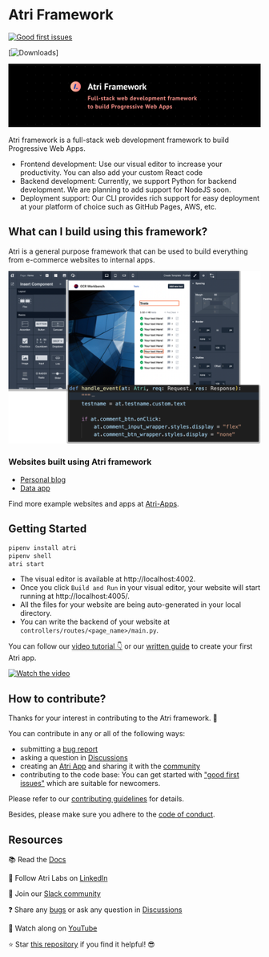 # Atri Framework

[![Good first issues](https://img.shields.io/github/issues/Atri-Labs/atrilabs-engine/good%20first%20issue)](https://github.com/Atri-Labs/atrilabs-engine/issues?q=is%3Aissue+is%3Aopen+label%3A%22good+first+issue%22)

[![Downloads](https://img.shields.io/pypi/dm/Atri)]

![banner](readme-assets/github_new.png)

Atri framework is a full-stack web development framework to build Progressive Web Apps.

- Frontend development: Use our visual editor to increase your productivity. You can also add your custom React code
- Backend development: Currently, we support Python for backend development. We are planning to add support for NodeJS soon. 
- Deployment support: Our CLI provides rich support for easy deployment at your platform of choice such as GitHub Pages, AWS, etc. 

## What can I build using this framework?

Atri is a general purpose framework that can be used to build everything from e-commerce websites to internal apps. 


![teaser-image](readme-assets/teaser-image.png)


### Websites built using Atri framework

- [Personal blog](https://atri-apps.github.io/personal_blog/)
- [Data app](https://atri-apps.github.io/review_tabular_data/)

Find more example websites and apps at [Atri-Apps](https://github.com/orgs/Atri-Apps/repositories). 

## Getting Started

```shell
pipenv install atri
pipenv shell
atri start
```

- The visual editor is available at http://localhost:4002. 
- Once you click `Build and Run` in your visual editor, your website will start running at http://localhost:4005/. 
- All the files for your website are being auto-generated in your local directory.
- You can write the backend of your website at `controllers/routes/<page_name>/main.py`.

You can follow our [video tutorial 👇](https://www.youtube.com/watch?v=cNCUVF9o8oY) or our [written guide](https://docs.atrilabs.com/getting-started/create-app) to create your first Atri app. 

[![Watch the video](https://img.youtube.com/vi/cNCUVF9o8oY/0.jpg)](https://youtu.be/cNCUVF9o8oY)

## How to contribute?

Thanks for your interest in contributing to the Atri framework. 🎉 

You can contribute in any or all of the following ways: 

- submitting a [bug report](https://github.com/Atri-Labs/atrilabs-engine/issues)
- asking a question in [Discussions](https://github.com/Atri-Labs/atrilabs-engine/discussions)
- creating an [Atri App](https://github.com/orgs/Atri-Apps/repositories) and sharing it with the [community](https://github.com/Atri-Labs/atrilabs-engine/discussions/categories/show-and-tell)
- contributing to the code base: You can get started with ["good first issues"](https://github.com/Atri-Labs/atrilabs-engine/issues?q=is%3Aissue+is%3Aopen+label%3A%22good+first+issue%22) which are suitable for newcomers. 

Please refer to our [contributing guidelines](CONTRIBUTING.md) for details. 

Besides, please make sure you adhere to the [code of conduct](CODE_OF_CONDUCT.md). 

## Resources
📚 Read the [Docs](https://docs.atrilabs.com/)

🧭 Follow Atri Labs on [LinkedIn](https://www.linkedin.com/company/atri-labs)

💬 Join our [Slack community](https://join.slack.com/t/atricommunity/shared_invite/zt-1e756m1at-bZBxngvw7KWWO0riI4pc0w)

❓ Share any [bugs](https://github.com/Atri-Labs/atrilabs-engine/issues) or ask any question in [Discussions](https://github.com/Atri-Labs/atrilabs-engine/discussions)

🎥 Watch along on [YouTube](https://www.youtube.com/channel/UC1uR2Q5x_8olWS_Y4PdK1Bw)

⭐️ Star [this repository](https://github.com/Atri-Labs/atrilabs-engine) if you find it helpful! 😎